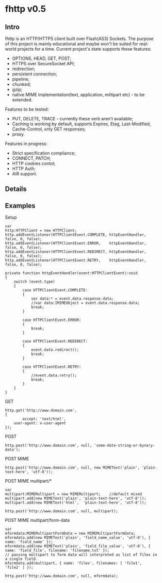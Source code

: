 fhttp v0.5
==========

Intro
----------

fhttp is an HTTP/HTTPS client built over Flash(AS3) Sockets. The purpose of this project is mainly educational and
maybe won't be suited for real-world projects for a time. Current project's state supports these features:
	
* OPTIONS, HEAD, GET, POST;
* HTTPS over SecureSocket API;
* redirection;
* persistent connection;
* pipeline;
* chunked;
* gzip;
* native MIME implementation(text, application, miltipart etc) - to be extended.

Features to be tested:
	
* PUT, DELETE, TRACE - currently these verb aren't available;
* Caching is working by default, supports Expires, Etag, Last-Modified, Cache-Control, only GET responses;
* proxy.
	
Features in progress:
	
* Strict specification compliance;
* CONNECT, PATCH;
* HTTP cookies contol;
* HTTP Auth;
* AIR support.
	
Details
----------

	
Examples
----------

Setup

	var 
	http:HTTPClient = new HTTPClient;
	http.addEventListener(HTTPClientEvent.COMPLETE, httpEventHandler, false, 0, false);
	http.addEventListener(HTTPClientEvent.ERROR,    httpEventHandler, false, 0, false);
	http.addEventListener(HTTPClientEvent.REDIRECT, httpEventHandler, false, 0, false);
	http.addEventListener(HTTPClientEvent.RETRY,    httpEventHandler, false, 0, false);
	
	private function httpEventHandler(event:HTTPClientEvent):void 
	{
		switch (event.type)
		{
			case HTTPClientEvent.COMPLETE:
			{
				var data:* = event.data.response.data;
				//var data:IMIMEObject = event.data.response.data;
				break;
			}
			
			case HTTPClientEvent.ERROR:
			{
				break;
			}
			
			case HTTPClientEvent.REDIRECT:
			{
				event.data.redirect();
				break;
			}
			
			case HTTPClientEvent.RETRY:
			{
				//event.data.retry();
				break;
			}
		}
	}

GET

	http.get('http://www.domain.com', 
	{
		    accept: 'text/html',
		user-agent: x-user-agent
	});
	
POST

	http.post('http://www.domain.com', null, 'some-date-string-or-bynary-data');
	
POST MIME

	http.post('http://www.domain.com', null, new MIMEText('plain', 'plain-text-here', 'utf-8'));

POST MIME multipart/*

	var 
	multipart:MIMEMultipart = new MIMEMultipart;	//default mixed
	multipart.add(new MIMEText('plain', 'plain-text-here', 'utf-8'));
	multipart.add(new MIMEText('html',  'plain-text-here', 'utf-8'));
	
	http.post('http://www.domain.com', null, multipart);
	

POST MIME multipart/form-data

	var 
	mformdata:MIMEMultipartFormData = new MIMEMultipartFormData;
	mformdata.add(new MIMEText('plain', 'field_name_value', 'utf-8'), { name: 'field_name' });
	mformdata.add(new MIMEText('plain', 'field_file_value', 'utf-8'), { name: 'field_file', filename: 'filename.txt' });
	// passing multipart to form data will interpreted as list of files in a single field.
	mformdata.add(multipart, { name: 'files', filenames: [ 'file1', 'file2' ] });
	
	http.post('http://www.domain.com', null, mformdata);